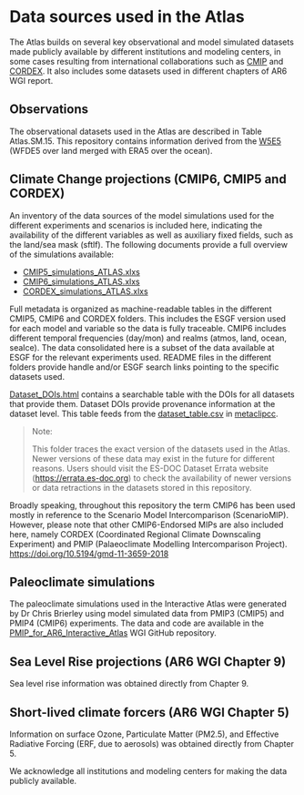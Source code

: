 # Data sources used in the Atlas

The Atlas builds on several key observational and model simulated datasets made publicly available by different institutions and modeling centers, in some cases resulting from international collaborations such as [CMIP](https://www.wcrp-climate.org/wgcm-cmip) and [CORDEX](https://cordex.org). It also includes some datasets used in different chapters of AR6 WGI report. 

## Observations

The observational datasets used in the Atlas are described in Table Atlas.SM.15. This repository contains information derived from the [W5E5](https://doi.org/10.5880/pik.2019.023) (WFDE5 over land merged with ERA5 over the ocean).

## Climate Change projections (CMIP6, CMIP5 and CORDEX)
An inventory of the data sources of the model simulations used for the different experiments and scenarios is included here, indicating the availability of the different variables as well as auxiliary fixed fields, such as the land/sea mask (sftlf). The following documents provide a full overview of the simulations available: 

 * [CMIP5_simulations_ATLAS.xlxs](CMIP5_simulations_ATLAS.xlxs)
 * [CMIP6_simulations_ATLAS.xlxs](CMIP6_simulations_ATLAS.xlxs)
 * [CORDEX_simulations_ATLAS.xlxs](CORDEX_simulations_ATLAS.xlxs)

Full metadata is organized as machine-readable tables in the different CMIP5, CMIP6 and CORDEX folders. This includes the ESGF version used for each model and variable so the data is fully traceable. CMIP6 includes different temporal frequencies (day/mon) and realms (atmos, land, ocean, seaIce). The data consolidated here is a subset of the data available at ESGF for the relevant experiments used.
README files in the different folders provide handle and/or ESGF search links pointing to the specific datasets used.

[Dataset_DOIs.html](https://raw.githack.com/IPCC-WG1/Atlas/devel/data-sources/Dataset_DOIs.html) contains a searchable table with the DOIs for all datasets that provide them. Dataset DOIs provide provenance information at the dataset level. This table feeds from the [dataset_table.csv](https://github.com/metaclip/metaclipcc/blob/master/inst/dataset_table.csv) in [metaclipcc](https://github.com/metaclip/metaclipcc).

> Note:
> 
> This folder traces the exact version of the datasets used in the Atlas. Newer versions of these data may exist in the future for different reasons. Users should visit the ES-DOC Dataset Errata website (https://errata.es-doc.org) to check the availability of newer versions or data retractions in the datasets stored in this repository.


Broadly speaking, throughout this repository the term CMIP6 has been used mostly in reference to  the Scenario Model Intercomparison (ScenarioMIP). However, please note that other CMIP6-Endorsed MIPs are also included here, namely CORDEX (Coordinated Regional Climate Downscaling Experiment) and PMIP (Palaeoclimate Modelling Intercomparison Project).
https://doi.org/10.5194/gmd-11-3659-2018

## Paleoclimate simulations

The paleoclimate simulations used in the Interactive Atlas were generated by Dr Chris Brierley using model simulated data from PMIP3 (CMIP5) and PMIP4 (CMIP6) experiments. The data and code are available in the [PMIP_for_AR6_Interactive_Atlas](https://github.com/IPCC-WG1/PMIP_for_AR6_Interactive_Atlas) WGI GitHub repository.  

## Sea Level Rise projections (AR6 WGI Chapter 9)

Sea level rise information was obtained directly from Chapter 9.

## Short-lived climate forcers (AR6 WGI Chapter 5)

Information on surface Ozone, Particulate Matter (PM2.5), and Effective Radiative Forcing (ERF, due to aerosols) was obtained directly from Chapter 5.


We acknowledge all institutions and modeling centers for making the data publicly available. 



